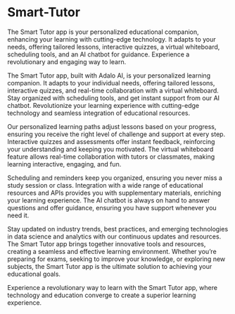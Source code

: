 # Smart-Tutor

The Smart Tutor app is your personalized educational companion, enhancing your learning with cutting-edge technology. It adapts to your needs, offering tailored lessons, interactive quizzes, a virtual whiteboard, scheduling tools, and an AI chatbot for guidance. Experience a revolutionary and engaging way to learn.

The Smart Tutor app, built with Adalo AI, is your personalized learning companion. It adapts to your individual needs, offering tailored lessons, interactive quizzes, and real-time collaboration with a virtual whiteboard. Stay organized with scheduling tools, and get instant support from our AI chatbot. Revolutionize your learning experience with cutting-edge technology and seamless integration of educational resources.

Our personalized learning paths adjust lessons based on your progress, ensuring you receive the right level of challenge and support at every step. Interactive quizzes and assessments offer instant feedback, reinforcing your understanding and keeping you motivated. The virtual whiteboard feature allows real-time collaboration with tutors or classmates, making learning interactive, engaging, and fun.

Scheduling and reminders keep you organized, ensuring you never miss a study session or class. Integration with a wide range of educational resources and APIs provides you with supplementary materials, enriching your learning experience. The AI chatbot is always on hand to answer questions and offer guidance, ensuring you have support whenever you need it.

Stay updated on industry trends, best practices, and emerging technologies in data science and analytics with our continuous updates and resources. The Smart Tutor app brings together innovative tools and resources, creating a seamless and effective learning environment. Whether you’re preparing for exams, seeking to improve your knowledge, or exploring new subjects, the Smart Tutor app is the ultimate solution to achieving your educational goals.

Experience a revolutionary way to learn with the Smart Tutor app, where technology and education converge to create a superior learning experience.

